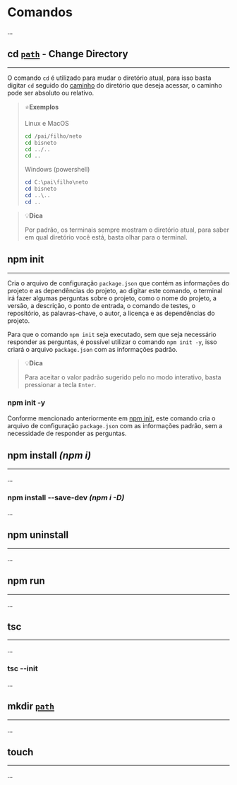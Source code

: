 # Comandos

...

## cd [`path`](glossario.md#file-path) - Change Directory <a id=cd />
-------------------------------------------------------------------------------

O comando `cd` é utilizado para mudar o diretório atual, para isso basta digitar `cd` seguido do [caminho](glossario.md#file-path) do diretório que deseja acessar, o caminho pode ser absoluto ou relativo.

> ⭐**Exemplos**
> 
> Linux e MacOS
> 
> ```bash
> cd /pai/filho/neto
> cd bisneto
> cd ../..
> cd ..
> ```
> 
> Windows (powershell)
> 
> ```powershell
> cd C:\pai\filho\neto
> cd bisneto
> cd ..\..
> cd ..
> ```

> 💡**Dica**
> 
> Por padrão, os terminais sempre mostram o diretório atual, para saber em qual diretório você está, basta olhar para o terminal.


## npm init <a id=npm-init />
-------------------------------------------------------------------------------

Cria o arquivo de configuração `package.json` que contém as informações do projeto e as dependências do projeto, ao digitar este comando, o terminal irá fazer algumas perguntas sobre o projeto, como o nome do projeto, a versão, a descrição, o ponto de entrada, o comando de testes, o repositório, as palavras-chave, o autor, a licença e as dependências do projeto.

Para que o comando `npm init` seja executado, sem que seja necessário responder as perguntas, é possível utilizar o comando `npm init -y`, isso criará o arquivo `package.json` com as informações padrão.

> 💡**Dica**
> 
> Para aceitar o valor padrão sugerido pelo no modo interativo, basta pressionar a tecla `Enter`.

### npm init -y <a id=npm-init-y />

Conforme mencionado anteriormente em [npm init](#npm-init), este comando cria o arquivo de configuração `package.json` com as informações padrão, sem a necessidade de responder as perguntas.

## npm install _(npm i)_ <a id=npm-install />
-------------------------------------------------------------------------------

...

### npm install --save-dev _(npm i -D)_ <a id=npm-install-d />

...

## npm uninstall <a id=npm-uninstall />
-------------------------------------------------------------------------------

...


## npm run <a id=npm-run />
-------------------------------------------------------------------------------

...

## tsc <a id=tsc />
-------------------------------------------------------------------------------

...

### tsc --init <a id=tsc-init />

...

## mkdir [`path`](glossario.md#file-path) <a id=mkdir />
-------------------------------------------------------------------------------

...

## touch <a id=touch />
-------------------------------------------------------------------------------

...
